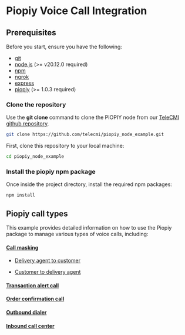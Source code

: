 # Piopiy Voice Call Integration

## Prerequisites

Before you start, ensure you have the following:

- <a href="https://git-scm.com/" target="_blank">git</a>
- <a href="https://nodejs.org/en/" target="_blank">node.js</a> (>= v20.12.0 required)
- <a href="https://www.npmjs.com/" target="_blank">npm</a>
- <a href="https://ngrok.com/" target="_blank">ngrok</a>
- <a href="https://www.npmjs.com/package/express" target="_blank">express</a>
- <a href="https://www.npmjs.com/package/piopiy" target="_blank">piopiy</a> (>= 1.0.3 required)

### Clone the repository

Use the **git clone** command to clone the PIOPIY node from our <a href="https://github.com/telecmi/piopiy_node_example" target="_blank">TeleCMI github repository</a>.

```bash
git clone https://github.com/telecmi/piopiy_node_example.git
```

First, clone this repository to your local machine:

```sh
cd piopiy_node_example
```

### Install the piopiy npm package

Once inside the project directory, install the required npm packages:

```sh
npm install
```

## Piopiy call types

This example provides detailed information on how to use the Piopiy package to manage various types of voice calls, including:

#### [Call masking](/call_masking)

- [Delivery agent to customer](/call_masking/delivery_agent_to_customer.md)

- [Customer to delivery agent](/call_masking/customer_to_delivery_agent.md)

#### [Transaction alert call](/transaction_alert_call/README.md)

#### [Order confirmation call](/order_confirmation_call/README.md)

#### [Outbound dialer](/outbound_dialer/README.md)

#### [Inbound call center](/inbound_call_center/README.md)